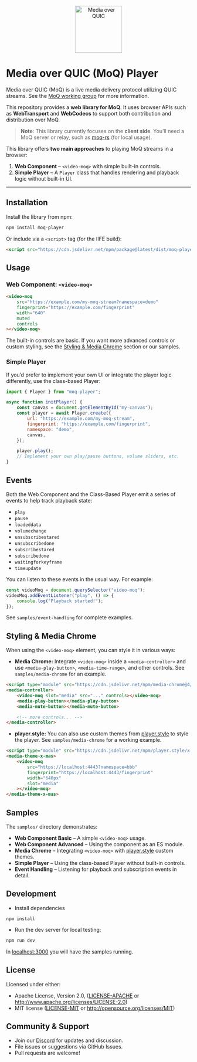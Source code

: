 <p align="center">
  <img height="128px" src="https://github.com/englishm/moq-js/blob/main/.github/logo.svg" alt="Media over QUIC">
</p>

# Media over QUIC (MoQ) Player

Media over QUIC (MoQ) is a live media delivery protocol utilizing QUIC streams.
See the [MoQ working group](https://datatracker.ietf.org/wg/moq/about/) for more information.

This repository provides a **web library for MoQ**. It uses browser APIs such as **WebTransport** and **WebCodecs** to support both contribution and distribution over MoQ.

> **Note**: This library currently focuses on the **client side**. You’ll need a MoQ server or relay, such as [moq-rs](https://github.com/englishm/moq-rs) (for local usage).

This library offers **two main approaches** to playing MoQ streams in a browser:

1. **Web Component** – `<video-moq>` with simple built-in controls.
2. **Simple Player** – A `Player` class that handles rendering and playback logic without built-in UI.

---

## Installation

Install the library from npm:

```bash
npm install moq-player
```

Or include via a `<script>` tag (for the IIFE build):

```html
<script src="https://cdn.jsdelivr.net/npm/package@latest/dist/moq-player.iife.js"></script>
```

## Usage

### Web Component: `<video-moq>`

```html
<video-moq
	src="https://example.com/my-moq-stream?namespace=demo"
	fingerprint="https://example.com/fingerprint"
	width="640"
	muted
	controls
></video-moq>
```

The built-in controls are basic. If you want more advanced controls or custom styling, see the [Styling & Media Chrome](#styling--media-chrome) section or our samples.

### Simple Player

If you’d prefer to implement your own UI or integrate the player logic differently, use the class-based Player:

```javascript
import { Player } from "moq-player";

async function initPlayer() {
	const canvas = document.getElementById("my-canvas");
	const player = await Player.create({
		url: "https://example.com/my-moq-stream",
		fingerprint: "https://example.com/fingerprint",
		namespace: "demo",
		canvas,
	});

	player.play();
	// Implement your own play/pause buttons, volume sliders, etc.
}
```

## Events

Both the Web Component and the Class-Based Player emit a series of events to help track playback state:

- `play`
- `pause`
- `loadeddata`
- `volumechange`
- `unsubscribestared`
- `unsubscribedone`
- `subscribestared`
- `subscribedone`
- `waitingforkeyframe`
- `timeupdate`

You can listen to these events in the usual way. For example:

```javascript
const videoMoq = document.querySelector("video-moq");
videoMoq.addEventListener("play", () => {
	console.log("Playback started!");
});
```

See `samples/event-handling` for complete examples.

## Styling & Media Chrome

When using the `<video-moq>` element, you can style it in various ways:

- **Media Chrome:** Integrate `<video-moq>` inside a `<media-controller>` and use `<media-play-button>`, `<media-time-range>`, and other controls. See `samples/media-chrome` for an example.

```html
<script type="module" src="https://cdn.jsdelivr.net/npm/media-chrome@4/+esm"></script>
<media-controller>
	<video-moq slot="media" src="..." controls></video-moq>
	<media-play-button></media-play-button>
	<media-mute-button></media-mute-button>

	<!-- more controls... -->
</media-controller>
```

- **player.style:** You can also use custom themes from [player.style](https://player.style/) to style the player. See `samples/media-chrome` for a working example.

```html
<script type="module" src="https://cdn.jsdelivr.net/npm/player.style/x-mas/+esm"></script>
<media-theme-x-mas>
	<video-moq
		src="https://localhost:4443?namespace=bbb"
		fingerprint="https://localhost:4443/fingerprint"
		width="640px"
		slot="media"
	></video-moq>
</media-theme-x-mas>
```

## Samples

The `samples/` directory demonstrates:

- **Web Component Basic** – A simple `<video-moq>` usage.
- **Web Component Advanced** – Using the component as an ES module.
- **Media Chrome** – Integrating `<video-moq>` with [player.style](https://player.style/) custom themes.
- **Simple Player** – Using the class-based Player without built-in controls.
- **Event Handling** – Listening for playback and subscription events in detail.

## Development

- Install dependencies

```
npm install
```

- Run the dev server for local testing:

```bash
npm run dev
```

In [localhost:3000](http://localhost:3000/) you will have the samples running.

## License

Licensed under either:

- Apache License, Version 2.0, ([LICENSE-APACHE](LICENSE-APACHE) or http://www.apache.org/licenses/LICENSE-2.0)
- MIT license ([LICENSE-MIT](LICENSE-MIT) or http://opensource.org/licenses/MIT)

## Community & Support

- Join our [Discord](https://discord.gg/FCYF3p99mr) for updates and discussion.
- File issues or suggestions via GitHub Issues.
- Pull requests are welcome!
